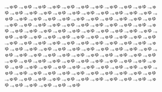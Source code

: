 ..｡ゅゆ  ..｡ゅゆ  ..｡ゅゆ  ..｡ゅゆ  ..｡ゅゆ  ..｡ゅゆ  ..｡ゅゆ  ..｡ゅゆ  ..｡ゅゆ  ..｡ゅゆ  ..｡ゅゆ  ..｡ゅゆ  ..｡ゅゆ  ..｡ゅゆ  ..｡ゅゆ  ..｡ゅゆ  ..｡ゅゆ  ..｡ゅゆ  ..｡ゅゆ  ..｡ゅゆ  ..｡ゅゆ  ..｡ゅゆ  ..｡ゅゆ  ..｡ゅゆ  ..｡ゅゆ  ..｡ゅゆ  ..｡ゅゆ  ..｡ゅゆ  ..｡ゅゆ  ..｡ゅゆ  ..｡ゅゆ  ..｡ゅゆ  ..｡ゅゆ  ..｡ゅゆ  ..｡ゅゆ  ..｡ゅゆ  ..｡ゅゆ  ..｡ゅゆ  ..｡ゅゆ  ..｡ゅゆ  ..｡ゅゆ  ..｡ゅゆ  ..｡ゅゆ  ..｡ゅゆ  ..｡ゅゆ  ..｡ゅゆ  ..｡ゅゆ  ..｡ゅゆ  ..｡ゅゆ  ..｡ゅゆ  ..｡ゅゆ  ..｡ゅゆ  ..｡ゅゆ  ..｡ゅゆ  ..｡ゅゆ  ..｡ゅゆ  ..｡ゅゆ  ..｡ゅゆ  ..｡ゅゆ  ..｡ゅゆ  ..｡ゅゆ  ..｡ゅゆ  ..｡ゅゆ  ..｡ゅゆ  ..｡ゅゆ  ..｡ゅゆ  ..｡ゅゆ  ..｡ゅゆ  ..｡ゅゆ  ..｡ゅゆ  ..｡ゅゆ  ..｡ゅゆ  ..｡ゅゆ  ..｡ゅゆ  ..｡ゅゆ  ..｡ゅゆ  ..｡ゅゆ  ..｡ゅゆ  ..｡ゅゆ  ..｡ゅゆ  ..｡ゅゆ  ..｡ゅゆ  ..｡ゅゆ  ..｡ゅゆ  ..｡ゅゆ  ..｡ゅゆ  ..｡ゅゆ  ..｡ゅゆ  ..｡ゅゆ  ..｡ゅゆ  ..｡ゅゆ  ..｡ゅゆ  ..｡ゅゆ  ..｡ゅゆ  ..｡ゅゆ  ..｡ゅゆ  ..｡ゅゆ  ..｡ゅゆ  ..｡ゅゆ  ..｡ゅゆ  ..｡ゅゆ  ..｡ゅゆ  ..｡ゅゆ  ..｡ゅゆ  ..｡ゅゆ  ..｡ゅゆ  ..｡ゅゆ  ..｡ゅゆ  ..｡ゅゆ  ..｡ゅゆ  ..｡ゅゆ  ..｡ゅゆ  ..｡ゅゆ  ..｡ゅゆ  ..｡ゅゆ  ..｡ゅゆ  ..｡ゅゆ  ..｡ゅゆ  ..｡ゅゆ  ..｡ゅゆ  ..｡ゅゆ  ..｡ゅゆ  ..｡ゅゆ  ..｡ゅゆ  ..｡ゅゆ  ..｡ゅゆ  ..｡ゅゆ  ..｡ゅゆ  ..｡ゅゆ  ..｡ゅゆ  ..｡ゅゆ  ..｡ゅゆ  ..｡ゅゆ  ..｡ゅゆ  ..｡ゅゆ  ..｡ゅゆ  ..｡ゅゆ  ..｡ゅゆ  ..｡ゅゆ  ..｡ゅゆ  ..｡ゅゆ  ..｡ゅゆ  ..｡ゅゆ  ..｡ゅゆ
